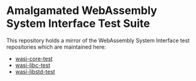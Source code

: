 # Amalgamated WebAssembly System Interface Test Suite

This repository holds a mirror of the WebAssembly System Interface test repositories which are maintained here:
- [wasi-core-test](https://github.com/caspervonb/wasi-core-test)
- [wasi-libc-test](https://github.com/caspervonb/wasi-libc-test)
- [wasi-libstd-test](https://github.com/caspervonb/wasi-libstd-test)
